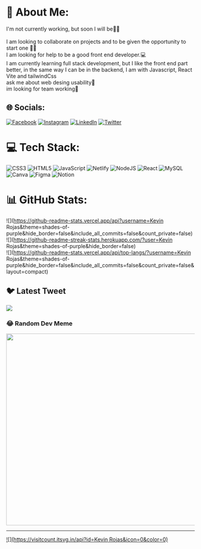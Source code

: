 # 💫 About Me:
I'm not currently working, but soon I will be✍🏻<br><br>I am looking to collaborate on projects and to be given the opportunity to start one 👋🏻<br>I am looking for help to be a good front end developer.💻<br>I am currently learning full stack development, but I like the front end part better, in the same way I can be in the backend, I am with Javascript, React Vite and tailwindCss<br>ask me about web desing usability🤖<br>im looking for team working🤝


## 🌐 Socials:
[![Facebook](https://img.shields.io/badge/Facebook-%231877F2.svg?logo=Facebook&logoColor=white)](https://facebook.com/kevin.rojas.7509836) [![Instagram](https://img.shields.io/badge/Instagram-%23E4405F.svg?logo=Instagram&logoColor=white)](https://instagram.com/kevinrojasxd) [![LinkedIn](https://img.shields.io/badge/LinkedIn-%230077B5.svg?logo=linkedin&logoColor=white)](https://linkedin.com/in/kevin-oswaldo-rojas-velandia-73a343241) [![Twitter](https://img.shields.io/badge/Twitter-%231DA1F2.svg?logo=Twitter&logoColor=white)](https://twitter.com/kevinrojas326) 

# 💻 Tech Stack:
![CSS3](https://img.shields.io/badge/css3-%231572B6.svg?style=for-the-badge&logo=css3&logoColor=white) ![HTML5](https://img.shields.io/badge/html5-%23E34F26.svg?style=for-the-badge&logo=html5&logoColor=white) ![JavaScript](https://img.shields.io/badge/javascript-%23323330.svg?style=for-the-badge&logo=javascript&logoColor=%23F7DF1E) ![Netlify](https://img.shields.io/badge/netlify-%23000000.svg?style=for-the-badge&logo=netlify&logoColor=#00C7B7) ![NodeJS](https://img.shields.io/badge/node.js-6DA55F?style=for-the-badge&logo=node.js&logoColor=white) ![React](https://img.shields.io/badge/react-%2320232a.svg?style=for-the-badge&logo=react&logoColor=%2361DAFB) ![MySQL](https://img.shields.io/badge/mysql-%2300f.svg?style=for-the-badge&logo=mysql&logoColor=white) ![Canva](https://img.shields.io/badge/Canva-%2300C4CC.svg?style=for-the-badge&logo=Canva&logoColor=white) 	![Figma](https://img.shields.io/badge/figma-%23F24E1E.svg?style=for-the-badge&logo=figma&logoColor=white) ![Notion](https://img.shields.io/badge/Notion-%23000000.svg?style=for-the-badge&logo=notion&logoColor=white)
# 📊 GitHub Stats:
![](https://github-readme-stats.vercel.app/api?username=Kevin Rojas&theme=shades-of-purple&hide_border=false&include_all_commits=false&count_private=false)<br/>
![](https://github-readme-streak-stats.herokuapp.com/?user=Kevin Rojas&theme=shades-of-purple&hide_border=false)<br/>
![](https://github-readme-stats.vercel.app/api/top-langs/?username=Kevin Rojas&theme=shades-of-purple&hide_border=false&include_all_commits=false&count_private=false&layout=compact)

## 🐦 Latest Tweet
[![](https://gtce.itsvg.in/api?username=kevinrojas326)](https://github.com/VishwaGauravIn/github-twitter-card-embed)

### 😂 Random Dev Meme
<img src="https://rm.up.railway.app/" width="512px"/>

---
[![](https://visitcount.itsvg.in/api?id=Kevin Rojas&icon=0&color=0)](https://visitcount.itsvg.in)

<!-- Proudly created with GPRM ( https://gprm.itsvg.in ) -->

